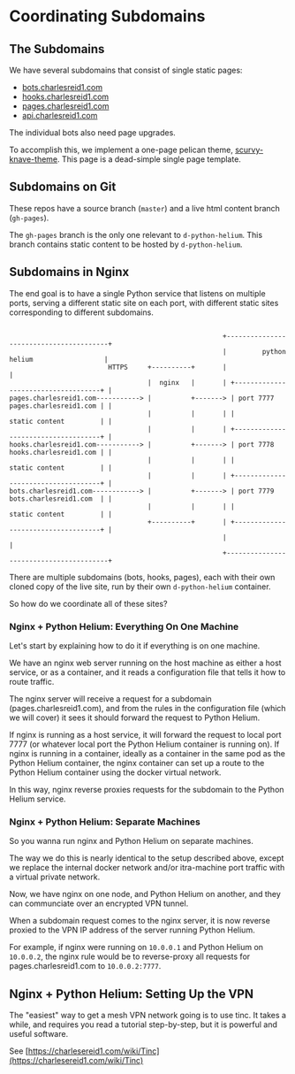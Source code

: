 # Coordinating Subdomains 

## The Subdomains

We have several subdomains that consist of single static pages:
* [bots.charlesreid1.com](https://git.charlesreid1.com/charlesreid1/bots.charlesreid1.com)
* [hooks.charlesreid1.com](https://git.charlesreid1.com/charlesreid1/hooks.charlesreid1.com)
* [pages.charlesreid1.com](https://git.charlesreid1.com/charlesreid1/pages.charlesreid1.com)
* [api.charlesreid1.com](https://git.charlesreid1.com/charlesreid1/api.charlesreid1.com)

The individual bots also need page upgrades.

To accomplish this, we implement a one-page pelican theme,
[scurvy-knave-theme](https://git.charlesreid1.com/charlesreid1/scurvy-knave-theme).
This page is a dead-simple single page template.

## Subdomains on Git

These repos have a source branch (`master`) 
and a live html content branch (`gh-pages`).

The `gh-pages` branch is the only one relevant
to `d-python-helium`. This branch contains
static content to be hosted by `d-python-helium`.

## Subdomains in Nginx

The end goal is to have a single Python service
that listens on multiple ports, serving a different
static site on each port, with different static sites
corresponding to different subdomains.


```

                                                      +----------------------------------------+
                                                      |         python helium                  |
                         HTTPS     +----------+       |                                        |
                                   |  nginx   |       | +------------------------------------+ |
pages.charlesreid1.com-----------> |          +-------> | port 7777   pages.charlesreid1.com | |
                                   |          |       | |             static content         | |
                                   |          |       | +------------------------------------+ |
hooks.charlesreid1.com-----------> |          +-------> | port 7778   hooks.charlesreid1.com | |
                                   |          |       | |             static content         | |
                                   |          |       | +------------------------------------+ |
bots.charlesreid1.com------------> |          +-------> | port 7779   bots.charlesreid1.com  | |
                                   |          |       | |             static content         | |
                                   +----------+       | +------------------------------------+ |
                                                      |                                        |
                                                      +----------------------------------------+

```

There are multiple subdomains (bots, hooks, pages),
each with their own cloned copy of the live site, 
run by their own `d-python-helium` container.

So how do we coordinate all of these sites?

### Nginx + Python Helium: Everything On One Machine

Let's start by explaining how to do it if everything is on 
one machine. 

We have an nginx web server running on the host machine 
as either a host service, or as a container, and it 
reads a configuration file that tells it how to route traffic.

The nginx server will receive a request for a subdomain
(pages.charlesreid1.com), and from the rules in the 
configuration file (which we will cover) it sees it should
forward the request to Python Helium.

If nginx is running as a host service, it will forward 
the request to local port 7777 (or whatever local port 
the Python Helium container is running on). If nginx is 
running in a container, ideally as a container in the same
pod as the Python Helium container, the nginx container 
can set up a route to the Python Helium container 
using the docker virtual network.

In this way, nginx reverse proxies requests for the subdomain
to the Python Helium service.

### Nginx + Python Helium: Separate Machines

So you wanna run nginx and Python Helium on separate machines.

The way we do this is nearly identical to the setup 
described above, except we replace the internal 
docker network and/or itra-machine port traffic
with a virtual private network.

Now, we have nginx on one node, and Python Helium on another,
and they can communciate over an encrypted VPN tunnel.

When a subdomain request comes to the nginx server, 
it is now reverse proxied to the VPN IP address 
of the server running Python Helium.

For example, if nginx were running on `10.0.0.1` and 
Python Helium on `10.0.0.2`, the nginx rule would be 
to reverse-proxy all requests for pages.charlesreid1.com
to `10.0.0.2:7777`.

## Nginx + Python Helium: Setting Up the VPN

The "easiest" way to get a mesh VPN network going 
is to use tinc. It takes a while, and requires you
read a tutorial step-by-step, but it is powerful
and useful software.

See [https://charlesereid1.com/wiki/Tinc](https://charlesereid1.com/wiki/Tinc)


